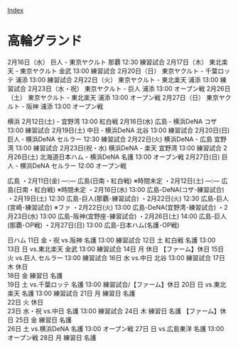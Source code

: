 [Index](index)

# 高輪グランド

2月16日（水）	巨人 - 東京ヤクルト	那覇	12:30	練習試合
2月17日（木）	東北楽天 - 東京ヤクルト	金武	13:00	練習試合
2月20日（日）	東京ヤクルト - 千葉ロッテ	浦添	13:00	練習試合
2月22日（火）	東京ヤクルト - 東北楽天	浦添	13:00	練習試合
2月23日（水・祝）	東京ヤクルト - 巨人	浦添	13:00	オープン戦
2月26日（土）	東京ヤクルト - 東北楽天	浦添	13:00	オープン戦
2月27日（日）	東京ヤクルト - 阪神	浦添	13:00	オープン戦

横浜
2月12日(土)	-	宜野湾	13:00	紅白戦
2月16日(水)	広島 ‐ 横浜DeNA	コザ	13:00	練習試合
2月19日(土)	中日 ‐ 横浜DeNA	北谷	13:00	練習試合
2月20日(日)	巨人 ‐ 横浜DeNA	セルラー	12:30	練習試合
2月22日(火)	横浜DeNA - 広島	宜野湾	13:00	練習試合
2月23日(祝・水)	横浜DeNA - 楽天	宜野湾	13:00	練習試合
2月26日(土)	北海道日本ハム - 横浜DeNA	名護	13:00	オープン戦
2月27日(日)	巨人 - 横浜DeNA	セルラー	12:00	オープン戦

広島
・2月11日(金)  —:— 広島(日南・紅白戦) ※時間未定
・2月12日(土)  —:— 広島(日南・紅白戦) ※時間未定
・2月16日(水) 13:00 広島-DeNA(コザ･練習試合)
・2月19日(土) 12:30 広島-巨人(那覇･練習試合)
・2月22日(火) 12:30 広島-巨人(宮崎･練習試合) ※ファ
・2月22日(火) 13:00 広島-DeNA(宜野湾･練習試合)
・2月23日(水) 13:00 広島-阪神(宜野座･練習試合)
・2月26日(土) 14:00 広島-巨人(那覇･OP戦)
・2月27日(日) 13:00 広島-日本ハム(名護･OP戦)


日ハム
11日	金・祝	vs.阪神	名護	13:00	練習試合
12日	土	紅白戦	名護	13:00	 
13日	日	vs.東北楽天	金武	13:00	練習試合
14日	月	休日	 	 	【ファーム】休日
15日	火	vs.巨人	セルラー	13:00	練習試合
16日	水	vs.中日	北谷	13:00	練習試合
17日	木	休日	 	 	 
18日	金	練習日	名護	 	 
19日	土	vs.千葉ロッテ	名護	13:00	練習試合/【ファーム】休日
20日	日	vs.東北楽天	名護	13:00	練習試合
21日	月	練習日	名護	 	 
22日	火	休日	 	 	 
23日	水・祝	vs.中日	名護	13:00	練習試合
24日	木	練習日	名護	 	【ファーム】休日
25日	金	練習日	名護	 	 
26日	土	vs.横浜DeNA	名護	13:00	オープン戦
27日	日	vs.広島東洋	名護	13:00	オープン戦
28日	月	練習日	名護	 	